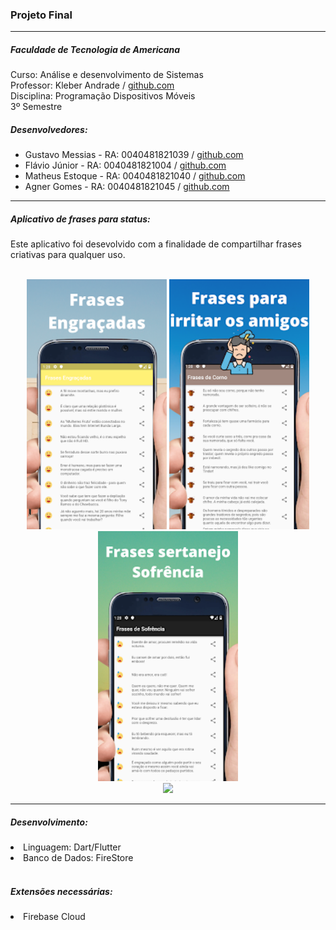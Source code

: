 
<h3>Projeto Final </h3>
<hr>
<p>
<h5>Faculdade de Tecnologia de Americana</h5>
Curso: Análise e desenvolvimento de Sistemas<br>Professor: Kleber Andrade  / <a target="_blank" href="http://github.com/kleberandrade">github.com</a><br>
Disciplina: Programação Dispositivos Móveis<br>
3º Semestre
<h5>Desenvolvedores:</h5>
<ul>
    <li>Gustavo Messias - RA: 0040481821039 / <a target="_blank" href="http://github.com/gustavomgs">github.com</a></li>
    <li>Flávio Júnior - RA: 0040481821004 / <a target="_blank" href="http://github.com/jrflavio">github.com</a></li>
    <li>Matheus Estoque - RA: 0040481821040 / <a target="_blank" href="http://github.com/matheusestoquenuness">github.com</a></li>
    <li>Agner Gomes - RA: 0040481821045 / <a target="_blank" href="http://github.com/agnergr11">github.com</a></li>
</ul>
</p>
<hr>
<p><h5>Aplicativo de frases para status:</h5>
Este aplicativo foi desevolvido com a finalidade de compartilhar frases criativas para qualquer uso.
<br><br>
<p align="center">
<img  src="https://github.com/gustavomgs/Projeto-Final-DispositivosMoveis/blob/master/images/img1.png" height="400">
<img  src="https://github.com/gustavomgs/Projeto-Final-DispositivosMoveis/blob/master/images/img2.png" height="400">
<img  src="https://github.com/gustavomgs/Projeto-Final-DispositivosMoveis/blob/master/images/img3.png" height="400">
<br>
<a href="https://play.google.com/store/apps/details?id=com.estoquesoluction.lowcarb" target="_blank"><img src="https://4.bp.blogspot.com/-1LBva3U1LCI/W6kL2pl9ZYI/AAAAAAAAFys/grkBZRKkAWE1eLAh6DPffThJ7gP__SREACLcBGAs/s1600/play_logo_16_9%2B%25285%2529.png" target="_blank" height="100"></a>
</p>
</p>
<hr>
<p><h5>Desenvolvimento:</h5>
<li> Linguagem: Dart/Flutter<br>
<li> Banco de Dados: FireStore<br>
<br>
<h5>Extensões necessárias:</h5>
<li> Firebase Cloud

</p>





